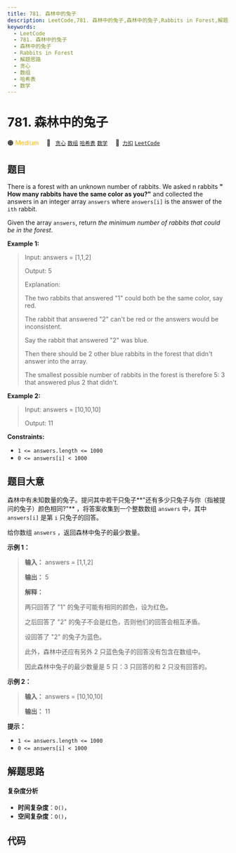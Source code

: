 ```yaml
---
title: 781. 森林中的兔子
description: LeetCode,781. 森林中的兔子,森林中的兔子,Rabbits in Forest,解题思路,贪心,数组,哈希表,数学
keywords:
  - LeetCode
  - 781. 森林中的兔子
  - 森林中的兔子
  - Rabbits in Forest
  - 解题思路
  - 贪心
  - 数组
  - 哈希表
  - 数学
---
```


# 781. 森林中的兔子

🟠 <font color=#ffb800>Medium</font>&emsp; 🔖&ensp; [`贪心`](/tag/greedy.md) [`数组`](/tag/array.md) [`哈希表`](/tag/hash-table.md) [`数学`](/tag/math.md)&emsp; 🔗&ensp;[`力扣`](https://leetcode.cn/problems/rabbits-in-forest) [`LeetCode`](https://leetcode.com/problems/rabbits-in-forest)

## 题目

There is a forest with an unknown number of rabbits. We asked n rabbits **"
How many rabbits have the same color as you?"** and collected the answers in
an integer array `answers` where `answers[i]` is the answer of the `ith`
rabbit.

Given the array `answers`, return _the minimum number of rabbits that could be
in the forest_.



**Example 1:**

> Input: answers = [1,1,2]
> 
> Output: 5
> 
> Explanation:
> 
> The two rabbits that answered "1" could both be the same color, say red.
> 
> The rabbit that answered "2" can't be red or the answers would be inconsistent.
> 
> Say the rabbit that answered "2" was blue.
> 
> Then there should be 2 other blue rabbits in the forest that didn't answer into the array.
> 
> The smallest possible number of rabbits in the forest is therefore 5: 3 that answered plus 2 that didn't.

**Example 2:**

> Input: answers = [10,10,10]
> 
> Output: 11

**Constraints:**

  * `1 <= answers.length <= 1000`
  * `0 <= answers[i] < 1000`


## 题目大意

森林中有未知数量的兔子。提问其中若干只兔子**"还有多少只兔子与你（指被提问的兔子）颜色相同?"** ，将答案收集到一个整数数组 `answers`
中，其中 `answers[i]` 是第 `i` 只兔子的回答。

给你数组 `answers` ，返回森林中兔子的最少数量。



**示例 1：**

> 
> 
> 
> 
> 
> **输入：** answers = [1,1,2]
> 
> **输出：** 5
> 
> **解释：**
> 
> 两只回答了 "1" 的兔子可能有相同的颜色，设为红色。 
> 
> 之后回答了 "2" 的兔子不会是红色，否则他们的回答会相互矛盾。
> 
> 设回答了 "2" 的兔子为蓝色。 
> 
> 此外，森林中还应有另外 2 只蓝色兔子的回答没有包含在数组中。 
> 
> 因此森林中兔子的最少数量是 5 只：3 只回答的和 2 只没有回答的。
> 
> 

**示例 2：**

> 
> 
> 
> 
> 
> **输入：** answers = [10,10,10]
> 
> **输出：** 11
> 
> 



**提示：**

  * `1 <= answers.length <= 1000`
  * `0 <= answers[i] < 1000`


## 解题思路

#### 复杂度分析

- **时间复杂度**：`O()`，
- **空间复杂度**：`O()`，

## 代码

```javascript

```